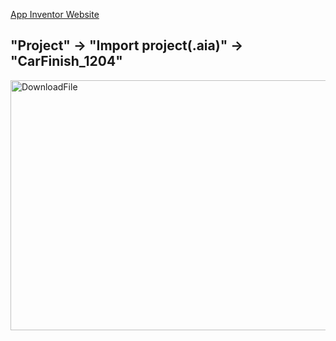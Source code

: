 
[App Inventor Website](https://appinventor.mit.edu/)

##  "Project" -> "Import project(.aia)" -> "CarFinish_1204"

 <img src="https://github.com/LeoOuO/2023Mecanum_Car/assets/93064555/596860ca-6ae3-46ea-a1e0-93f1e4ab357f" width = "600" height = "400" alt="DownloadFile" align=center />

